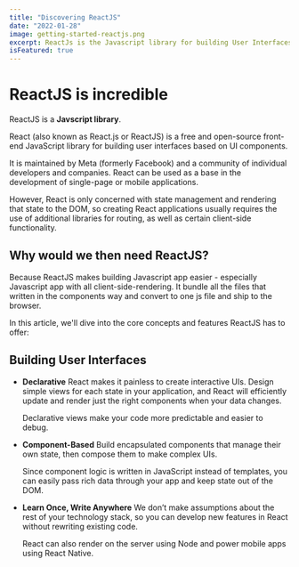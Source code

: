 ```yaml
---
title: "Discovering ReactJS"
date: "2022-01-28"
image: getting-started-reactjs.png
excerpt: ReactJs is the Javascript library for building User Interfaces - it makes building UI easily for developers by deviding the source code to small components.
isFeatured: true
---
```


# ReactJS is incredible

ReactJS is a **Javscript library**.

React (also known as React.js or ReactJS) is a free and open-source front-end JavaScript library for building user interfaces based on UI components.

It is maintained by Meta (formerly Facebook) and a community of individual developers and companies. React can be used as a base in the development of single-page or mobile applications.

However, React is only concerned with state management and rendering that state to the DOM, so creating React applications usually requires the use of additional libraries for routing, as well as certain client-side functionality.

## Why would we then need ReactJS?

Because ReactJS makes building Javascript app easier - especially Javascript app with all client-side-rendering. It bundle all the files that written in the components way and convert to one js file and ship to the browser.

In this article, we'll dive into the core concepts and features ReactJS has to offer:

## Building User Interfaces

- **Declarative**
  React makes it painless to create interactive UIs. Design simple views for each state in your application, and React will efficiently update and render just the right components when your data changes.

  Declarative views make your code more predictable and easier to debug.

- **Component-Based**
  Build encapsulated components that manage their own state, then compose them to make complex UIs.

  Since component logic is written in JavaScript instead of templates, you can easily pass rich data through your app and keep state out of the DOM.

- **Learn Once, Write Anywhere**
  We don’t make assumptions about the rest of your technology stack, so you can develop new features in React without rewriting existing code.

  React can also render on the server using Node and power mobile apps using React Native.
